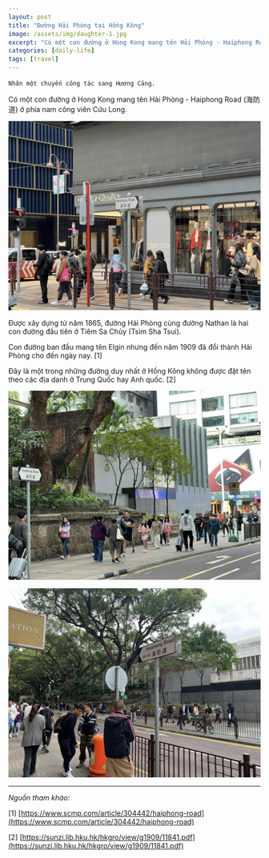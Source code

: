 ```yaml
---
layout: post
title: "Đường Hải Phòng tại Hồng Kông"
image: /assets/img/daughter-1.jpg
excerpt: "Có một con đường ở Hong Kong mang tên Hải Phòng - Haiphong Road (海防道) ở phía nam công viên Cửu Long."
categories: [daily-life]
tags: [travel]
---
```


`Nhân một chuyến công tác sang Hương Cảng.`

Có một con đường ở Hong Kong mang tên Hải Phòng - Haiphong Road (海防道) ở phía nam công viên Cửu Long.

![hproad-1](/assets/img/hp-road-1.jpg)

Được xây dựng từ năm 1865, đường Hải Phòng cùng đường Nathan là hai con đường đầu tiên ở Tiêm Sa Chủy (Tsim Sha Tsui).

Con đường ban đầu mang tên Elgin nhưng đến năm 1909 đã đổi thành Hải Phòng cho đến ngày nay. [1]

Đây là một trong những đường duy nhất ở Hồng Kông không được đặt tên theo các địa danh ở Trung Quốc hay Anh quốc. [2]


![hproad-2](/assets/img/hp-road-2.jpg)

![hproad-3](/assets/img/hp-road-3.jpg)

---
*Nguồn tham khảo:*

[1] [https://www.scmp.com/article/304442/haiphong-road](https://www.scmp.com/article/304442/haiphong-road)

[2] [https://sunzi.lib.hku.hk/hkgro/view/g1909/11841.pdf](https://sunzi.lib.hku.hk/hkgro/view/g1909/11841.pdf)
